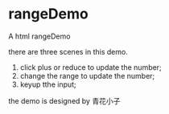 # rangeDemo

A html rangeDemo 

there are three scenes in this demo.
1. click plus or reduce to update the number;
2. change the range to  update the number;
3. keyup tthe input;

the demo is designed by 青花小子
